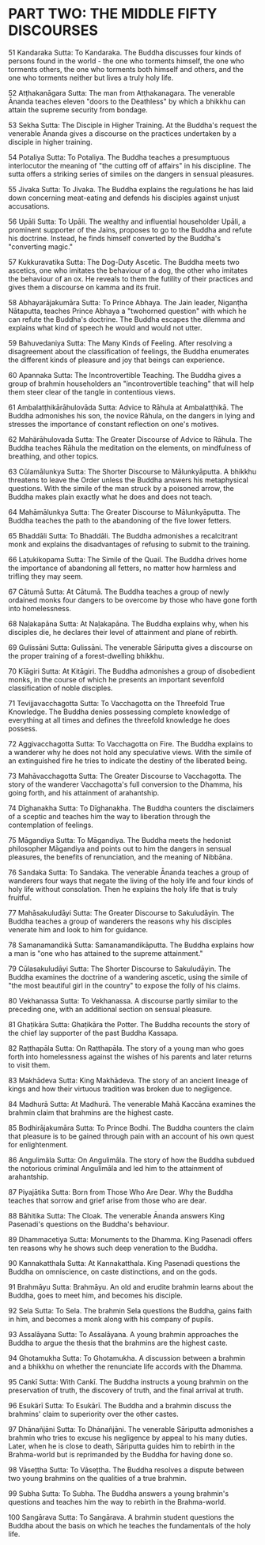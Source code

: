 # PART TWO: THE MIDDLE FIFTY DISCOURSES

51 Kandaraka Sutta: To Kandaraka. The Buddha discusses four kinds of persons found in the world - the one who torments himself, the one who torments others, the one who torments both himself and others, and the one who torments neither but lives a truly holy life.

52 Atṭhakanāgara Sutta: The man from Atṭhakanagara. The venerable Ānanda teaches eleven "doors to the Deathless" by which a bhikkhu can attain the supreme security from bondage.

53 Sekha Sutta: The Disciple in Higher Training. At the Buddha's request the venerable Ānanda gives a discourse on the practices undertaken by a disciple in higher training.

54 Potaliya Sutta: To Potaliya. The Buddha teaches a presumptuous interlocutor the meaning of "the cutting off of affairs" in his discipline. The sutta offers a striking series of similes on the dangers in sensual pleasures.

55 Jivaka Sutta: To Jivaka. The Buddha explains the regulations he has laid down concerning meat-eating and defends his disciples against unjust accusations.

56 Upāli Sutta: To Upāli. The wealthy and influential householder Upāli, a prominent supporter of the Jains, proposes to go to the Buddha and refute his doctrine. Instead, he finds himself converted by the Buddha's "converting magic."

57 Kukkuravatika Sutta: The Dog-Duty Ascetic. The Buddha meets two ascetics, one who imitates the behaviour of a dog, the other who imitates the behaviour of an ox. He reveals to them the futility of their practices and gives them a discourse on kamma and its fruit.

58 Abhayarājakumāra Sutta: To Prince Abhaya. The Jain leader, Niganṭha Nātaputta, teaches Prince Abhaya a "twohorned question" with which he can refute the Buddha's
doctrine. The Buddha escapes the dilemma and explains what kind of speech he would and would not utter.

59 Bahuvedaniya Sutta: The Many Kinds of Feeling. After resolving a disagreement about the classification of feelings, the Buddha enumerates the different kinds of pleasure and joy that beings can experience.

60 Apannaka Sutta: The Incontrovertible Teaching. The Buddha gives a group of brahmin householders an "incontrovertible teaching" that will help them steer clear of the tangle in contentious views.

61 Ambalatṭhikārāhulovāda Sutta: Advice to Rāhula at Ambalatṭhikā. The Buddha admonishes his son, the novice Rāhula, on the dangers in lying and stresses the importance of constant reflection on one's motives.

62 Mahärāhulovada Sutta: The Greater Discourse of Advice to Rāhula. The Buddha teaches Rāhula the meditation on the elements, on mindfulness of breathing, and other topics.

63 Cūlamālunkya Sutta: The Shorter Discourse to Mālunkyāputta. A bhikkhu threatens to leave the Order unless the Buddha answers his metaphysical questions. With the simile of the man struck by a poisoned arrow, the Buddha makes plain exactly what he does and does not teach.

64 Mahāmālunkya Sutta: The Greater Discourse to Mālunkyāputta. The Buddha teaches the path to the abandoning of the five lower fetters.

65 Bhaddāli Sutta: To Bhaddāli. The Buddha admonishes a recalcitrant monk and explains the disadvantages of refusing to submit to the training.

66 Laṭukikopama Sutta: The Simile of the Quail. The Buddha drives home the importance of abandoning all fetters, no matter how harmless and trifling they may seem.

67 Cātumā Sutta: At Cātumā. The Buddha teaches a group of newly ordained monks four dangers to be overcome by those who have gone forth into homelessness.

68 Naḷakapāna Sutta: At Naḷakapāna. The Buddha explains why, when his disciples die, he declares their level of attainment and plane of rebirth.

69 Gulissāni Sutta: Gulissāni. The venerable Sāriputta gives a discourse on the proper training of a forest-dwelling bhikkhu.

70 Kīāgiri Sutta: At Kitāgiri. The Buddha admonishes a group of disobedient monks, in the course of which he presents an important sevenfold classification of noble disciples.

71 Tevijjavacchagotta Sutta: To Vacchagotta on the Threefold True Knowledge. The Buddha denies possessing complete knowledge of everything at all times and defines the threefold knowledge he does possess.

72 Aggivacchagotta Sutta: To Vacchagotta on Fire. The Buddha explains to a wanderer why he does not hold any speculative views. With the simile of an extinguished fire he tries to indicate the destiny of the liberated being.

73 Mahāvacchagotta Sutta: The Greater Discourse to Vacchagotta. The story of the wanderer Vacchagotta's full conversion to the Dhamma, his going forth, and his attainment of arahantship.

74 Dīghanakha Sutta: To Dīghanakha. The Buddha counters the disclaimers of a sceptic and teaches him the way to liberation through the contemplation of feelings.

75 Māgandiya Sutta: To Māgandiya. The Buddha meets the hedonist philosopher Māgandiya and points out to him the dangers in sensual pleasures, the benefits of renunciation, and the meaning of Nibbāna.

76 Sandaka Sutta: To Sandaka. The venerable Ānanda teaches a group of wanderers four ways that negate the living of the holy life and four kinds of holy life without consolation. Then he explains the holy life that is truly fruitful.

77 Mahāsakuludāyi Sutta: The Greater Discourse to Sakuludāyin. The Buddha teaches a group of wanderers the reasons why his disciples venerate him and look to him for guidance.

78 Samanamandikā Sutta: Samanamandikāputta. The Buddha explains how a man is "one who has attained to the supreme attainment."

79 Cūlasakuludāyi Sutta: The Shorter Discourse to Sakuludāyin. The Buddha examines the doctrine of a wandering ascetic, using the simile of "the most beautiful girl in the country" to expose the folly of his claims.

80 Vekhanassa Sutta: To Vekhanassa. A discourse partly similar to the preceding one, with an additional section on sensual pleasure.

81 Ghaṭikāra Sutta: Ghaṭikāra the Potter. The Buddha recounts the story of the chief lay supporter of the past Buddha Kassapa.

82 Raṭthapāla Sutta: On Raṭthapāla. The story of a young man who goes forth into homelessness against the wishes of his parents and later returns to visit them.

83 Makhādeva Sutta: King Makhādeva. The story of an ancient lineage of kings and how their virtuous tradition was broken due to negligence.

84 Madhurā Sutta: At Madhurā. The venerable Mahā Kaccāna examines the brahmin claim that brahmins are the highest caste.

85 Bodhirājakumāra Sutta: To Prince Bodhi. The Buddha counters the claim that pleasure is to be gained through pain with an account of his own quest for enlightenment.

86 Angulimäla Sutta: On Angulimāla. The story of how the Buddha subdued the notorious criminal Angulimāla and led him to the attainment of arahantship.

87 Piyajātika Sutta: Born from Those Who Are Dear. Why the Buddha teaches that sorrow and grief arise from those who are dear.

88 Bāhitika Sutta: The Cloak. The venerable Ānanda answers King Pasenadi's questions on the Buddha's behaviour.

89 Dhammacetiya Sutta: Monuments to the Dhamma. King Pasenadi offers ten reasons why he shows such deep veneration to the Buddha.

90 Kannakatthala Sutta: At Kannakatthala. King Pasenadi questions the Buddha on omniscience, on caste distinctions, and on the gods.

91 Brahmāyu Sutta: Brahmāyu. An old and erudite brahmin learns about the Buddha, goes to meet him, and becomes his disciple.

92 Sela Sutta: To Sela. The brahmin Sela questions the Buddha, gains faith in him, and becomes a monk along with his company of pupils.

93 Assalāyana Sutta: To Assalāyana. A young brahmin approaches the Buddha to argue the thesis that the brahmins are the highest caste.

94 Ghotamukha Sutta: To Ghotamukha. A discussion between a brahmin and a bhikkhu on whether the renunciate life accords with the Dhamma.

95 Cankī Sutta: With Cankī. The Buddha instructs a young brahmin on the preservation of truth, the discovery of truth, and the final arrival at truth.

96 Esukärī Sutta: To Esukārī. The Buddha and a brahmin discuss the brahmins' claim to superiority over the other castes.

97 Dhānañjāni Sutta: To Dhānañjāni. The venerable Sāriputta admonishes a brahmin who tries to excuse his negligence by appeal to his many duties. Later, when he is close to death, Sāriputta guides him to rebirth in the Brahma-world but is reprimanded by the Buddha for having done so.

98 Vāsețtha Sutta: To Vāsețtha. The Buddha resolves a dispute between two young brahmins on the qualities of a true brahmin.

99 Subha Sutta: To Subha. The Buddha answers a young brahmin's questions and teaches him the way to rebirth in the Brahma-world.

100 Sangārava Sutta: To Sangārava. A brahmin student questions the Buddha about the basis on which he teaches the fundamentals of the holy life.